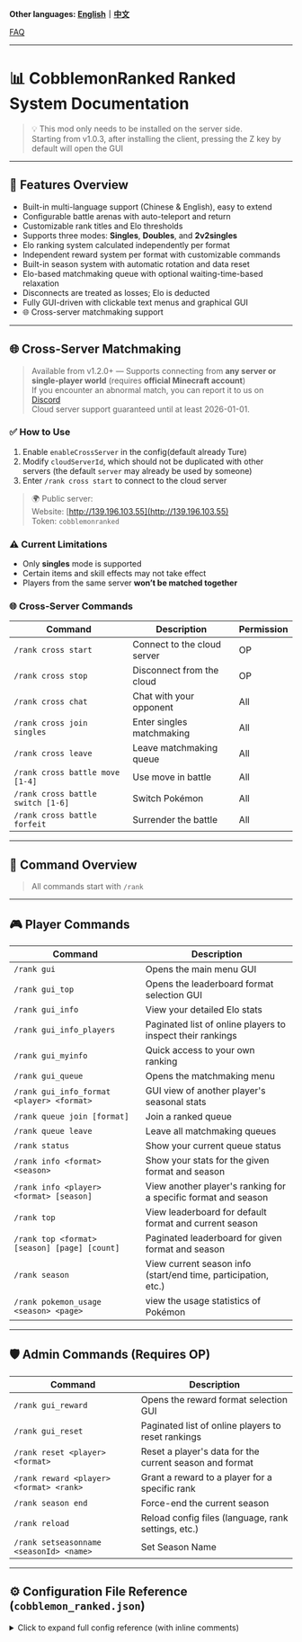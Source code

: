 **Other languages: [English](README.md)｜[中文](README_zh.md)**

[FAQ](https://github.com/intellectmind/Cobblemon-Ranked/wiki/FAQ)

---

# 📊 CobblemonRanked Ranked System Documentation

> 💡 This mod only needs to be installed on the server side.  
> Starting from v1.0.3, after installing the client, pressing the Z key by default will open the GUI  

---

## 🎯 Features Overview

- Built-in multi-language support (Chinese & English), easy to extend  
- Configurable battle arenas with auto-teleport and return  
- Customizable rank titles and Elo thresholds  
- Supports three modes: **Singles**, **Doubles**, and **2v2singles**  
- Elo ranking system calculated independently per format  
- Independent reward system per format with customizable commands  
- Built-in season system with automatic rotation and data reset  
- Elo-based matchmaking queue with optional waiting-time-based relaxation  
- Disconnects are treated as losses; Elo is deducted  
- Fully GUI-driven with clickable text menus and graphical GUI  
- 🌐 Cross-server matchmaking support 

---

## 🌐 Cross-Server Matchmaking

> Available from v1.2.0+ — Supports connecting from **any server or single-player world** (requires **official Minecraft account**)  
> If you encounter an abnormal match, you can report it to us on [Discord](https://discord.gg/guTkeS8wEE)  
> Cloud server support guaranteed until at least 2026-01-01.  

### ✅ How to Use

1. Enable `enableCrossServer` in the config(default already Ture)  
2. Modify `cloudServerId`, which should not be duplicated with other servers (the default `server` may already be used by someone)  
3. Enter `/rank cross start` to connect to the cloud server  

> 🌍 Public server:  
> Website: [http://139.196.103.55](http://139.196.103.55)  
> Token: `cobblemonranked`

### ⚠️ Current Limitations

- Only **singles** mode is supported  
- Certain items and skill effects may not take effect  
- Players from the same server **won’t be matched together**  

### 🌐 Cross-Server Commands

| Command | Description | Permission |
|--------|-------------|------------|
| `/rank cross start` | Connect to the cloud server | OP |
| `/rank cross stop` | Disconnect from the cloud | OP |
| `/rank cross chat` | Chat with your opponent | All |
| `/rank cross join singles` | Enter singles matchmaking | All |
| `/rank cross leave` | Leave matchmaking queue | All |
| `/rank cross battle move [1-4]` | Use move in battle | All |
| `/rank cross battle switch [1-6]` | Switch Pokémon | All |
| `/rank cross battle forfeit` | Surrender the battle | All |

---

## 📌 Command Overview

> All commands start with `/rank`

---

## 🎮 Player Commands

| Command | Description |
|--------|-------------|
| `/rank gui` | Opens the main menu GUI |
| `/rank gui_top` | Opens the leaderboard format selection GUI |
| `/rank gui_info` | View your detailed Elo stats |
| `/rank gui_info_players` | Paginated list of online players to inspect their rankings |
| `/rank gui_myinfo` | Quick access to your own ranking |
| `/rank gui_queue` | Opens the matchmaking menu |
| `/rank gui_info_format <player> <format>` | GUI view of another player's seasonal stats |
| `/rank queue join [format]` | Join a ranked queue |
| `/rank queue leave` | Leave all matchmaking queues |
| `/rank status` | Show your current queue status |
| `/rank info <format> <season>` | Show your stats for the given format and season |
| `/rank info <player> <format> [season]` | View another player's ranking for a specific format and season |
| `/rank top` | View leaderboard for default format and current season |
| `/rank top <format> [season] [page] [count]` | Paginated leaderboard for given format and season |
| `/rank season` | View current season info (start/end time, participation, etc.) |
| `/rank pokemon_usage <season> <page>` | view the usage statistics of Pokémon |

---

## 🛡️ Admin Commands (Requires OP)

| Command | Description |
|--------|-------------|
| `/rank gui_reward` | Opens the reward format selection GUI |
| `/rank gui_reset` | Paginated list of online players to reset rankings |
| `/rank reset <player> <format>` | Reset a player's data for the current season and format |
| `/rank reward <player> <format> <rank>` | Grant a reward to a player for a specific rank |
| `/rank season end` | Force-end the current season |
| `/rank reload` | Reload config files (language, rank settings, etc.) |
| `/rank setseasonname <seasonId> <name>` | Set Season Name |

---

## ⚙️ Configuration File Reference (`cobblemon_ranked.json`)

<details>
<summary>Click to expand full config reference (with inline comments)</summary>

```json
{
  "defaultLang": "en",                     // Default language: 'en' or 'zh'
  "defaultFormat": "singles",              // Default battle format
  "minTeamSize": 1,                        // Minimum Pokémon per team
  "maxTeamSize": 6,                        // Maximum Pokémon per team
  "maxEloDiff": 200,                       // Max Elo gap for matchmaking
  "maxQueueTime": 300,                     // Max wait time (seconds) before relaxing Elo rules
  "maxEloMultiplier": 3.0,                 // Max multiplier for Elo diff relaxation
  "seasonDuration": 30,                    // Season duration (days)
  "initialElo": 1000,                      // Elo at the beginning of a season
  "eloKFactor": 32,                        // Elo K-factor (affects Elo change magnitude)
  "minElo": 0,                             // Minimum Elo floor
  "bannedPokemon": ["Mewtwo", "Arceus"],   // Banned Pokémon (e.g., legendaries)
  "bannedHeldItems": ["cobblemon:leftovers"], // Banned held items for Pokémon
  "bannedCarriedItems": ["cobblemon:leftovers"], // Banned items in player's inventory
  "bannedMoves": ["leechseed"],            // Banned moves for Pokémon
  "bannedNatures": ["cobblemon:naughty"],  // Banned personalities for Pokémon
  "bannedGenders": ["MALE"],               // Banned Abilities for Pokémon
  "bannedShiny": false,                    // Banned shiny Pokémon from participating in battles
  "allowedFormats": ["singles", "doubles", "2v2singles"], // Supported battle formats
  "maxLevel": 0,                           // Max Pokémon level (0 = no limit)
  "allowDuplicateSpecies": false,          // Whether duplicate Pokémon species are allowed
  "battleArenas": [                        // List of arenas (teleport locations for battles)
    {
      "world": "minecraft:overworld",
      "playerPositions": [
        { "x": 0.0, "y": 70.0, "z": 0.0 },
        { "x": 10.0, "y": 70.0, "z": 0.0 }
      ]
    },
    {
      "world": "minecraft:overworld",
      "playerPositions": [
        { "x": 100.0, "y": 65.0, "z": 100.0 },
        { "x": 110.0, "y": 65.0, "z": 100.0 }
      ]
    }
  ],
  "rankRewards": {                         // Format-specific rank rewards (command-based)
    "singles": {
      "Bronze": ["give {player} minecraft:apple 5"],
      "Silver": ["give {player} minecraft:golden_apple 3"],
      "Gold": ["give {player} minecraft:diamond 2", "give {player} minecraft:emerald 5"],
      "Platinum": ["give {player} minecraft:diamond_block 1", "effect give {player} minecraft:strength 3600 1"],
      "Diamond": ["give {player} minecraft:netherite_ingot 1", "give {player} minecraft:elytra 1"],
      "Master": ["give {player} minecraft:netherite_block 2", "give {player} minecraft:totem_of_undying 1", "effect give {player} minecraft:resistance 7200 2"]
    },
    "doubles": {
      "Bronze": ["give {player} minecraft:bread 5"],
      "Silver": ["give {player} minecraft:gold_nugget 10"],
      "Gold": ["give {player} minecraft:emerald 1"],
      "Platinum": ["give {player} minecraft:golden_apple 1"],
      "Diamond": ["give {player} minecraft:totem_of_undying 1"],
      "Master": ["give {player} minecraft:netherite_ingot 2"]
    },
    "2v2singles": {
      "Bronze": ["give {player} minecraft:bread 5"],
      "Silver": ["give {player} minecraft:gold_nugget 10"],
      "Gold": ["give {player} minecraft:emerald 1"],
      "Platinum": ["give {player} minecraft:golden_apple 1"],
      "Diamond": ["give {player} minecraft:totem_of_undying 1"],
      "Master": ["give {player} minecraft:netherite_ingot 2"]
    }
  },
  "rankTitles": {                          // Elo thresholds → rank names
    "3500": "Master",
    "3000": "Diamond",
    "2500": "Platinum",
    "2000": "Gold",
    "1500": "Silver",
    "0": "Bronze"
  },
  "rankRequirements": {              // Minimum winning rate requirement for each rank reward（0.0 ~ 1.0）
    "Bronze": 0.0,
    "Silver": 0.3,
    "Gold": 0.3,
    "Platinum": 0.3,
    "Diamond": 0.3,
    "Master": 0.3
  },
  "enableCrossServer": true,       // Enable cross-server matchmaking
  "cloudServerId": "server",       // Cloud server ID for this server(Cannot be repeated with others)
  "cloudToken": "",                // Cloud server auth token(Leave blank for the public cloud server)
  "cloudApiUrl": "http://139.196.103.55:8000",  // Cloud API address(Either IP or domain name is acceptable)
  "cloudWebSocketUrl": "ws://139.196.103.55:8000/ws/" // Cloud WebSocket Address(Either IP or domain name is acceptable)
}
